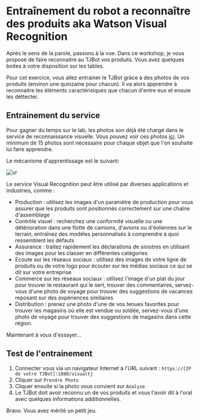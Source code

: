 # Entraînement du robot a reconnaître des produits aka Watson Visual Recognition

Après le sens de la parole, passons à la vue.
Dans ce workshop, je vous propose de faire reconnaitre au TJBot vos produits. Vous avez quelques boites à votre disposition sur les tables.

Pour cet exercice, vous allez entrainer le TJBot gràce à des photos de vos produits (environ une quinzaine pour chacun). Il va alors apprendre à reconnaitre les éléments caractérisiques que chacun d'entre eux et ensuie les déttecter.

## Entrainement du service
Pour gagner du temps sur le lab, les photos son déjà été chargé dans le service de reconnaissance visuelle.
Vous pouvez voir ces photos [ici](https://photos.app.goo.gl/jn3SD1k8noLtp5UL9). Un minimum de 15 photos sont nécessaire pour chaque objet que l'on souhaite lui faire apprendre.

Le mécanisme d'apprentissage est le suivant:

![vr](https://user-images.githubusercontent.com/9534938/49222073-2b05fc00-f3db-11e8-92cd-6b42b4b7d61e.png)

Le service Visual Recognition peut être utilisé par diverses applications et industries, comme :
- Production : utilisez les images d'un paramètre de production pour vous assurer que les produits sont positionnés correctement sur une chaîne d'assemblage
- Contrôle visuel : recherchez une conformité visuelle ou une détérioration dans une flotte de camions, d'avions ou d'éoliennes sur le terrain, entraînez des modèles personnalisés à comprendre à quoi ressemblent les défauts
- Assurance : traitez rapidement les déclarations de sinistres en utilisant des images pour les classer en différentes catégories
- Ecoute sur les réseaux sociaux : utilisez des images de votre ligne de produits ou de votre logo pour écouter sur les médias sociaux ce qui se dit sur votre entreprise
- Commerce sur les réseaux sociaux : utilisez l'image d'un plat du jour pour trouver le restaurant qui le sert, trouver des commentaires, servez-vous d'une photo de voyage pour trouver des suggestions de vacances reposant sur des expériences similaires
- Distribution : prenez une photo d'une de vos tenues favorites pour trouver les magasins où elle est vendue ou soldée, servez-vous d'une photo de voyage pour trouver des suggestions de magasins dans cette région.

Maintenant à vous d'essayer...

## Test de l'entrainement
1. Connecter vous via un navigateur Internet à l'URL suivant : `https://[IP de votre TJBot]:1880/visualtj`
2. Cliquer sur `Prendre Photo`
3. Cliquer ensuite si la photo vous convient sur `Analyse`
4. Le TJBot doit avoir reconnu un de vos produits et vous l'avoir dit à l'oral avec quelques informations additionnelles.

Bravo. Vous avez mérité un petit jeu. 


